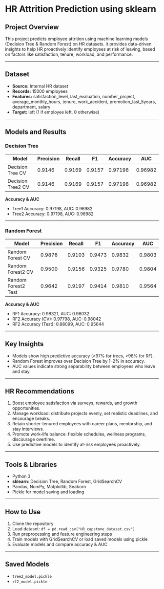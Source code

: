 
# HR Attrition Prediction using sklearn

## Project Overview
This project predicts employee attrition using machine learning models (Decision Tree & Random Forest) on HR datasets. It provides data-driven insights to help HR proactively identify employees at risk of leaving, based on factors like satisfaction, tenure, workload, and performance.

---

## Dataset
- **Source:** Internal HR dataset  
- **Records:** 15000 employees  
- **Features:** satisfaction_level, last_evaluation, number_project, average_monthly_hours, tenure, work_accident, promotion_last_5years, department, salary  
- **Target:** left (1 if employee left, 0 otherwise)

---

## Models and Results

### Decision Tree
| Model             | Precision | Recall   | F1       | Accuracy  | AUC      |
|------------------|-----------|----------|----------|----------|----------|
| Decision Tree CV  | 0.9146    | 0.9169   | 0.9157   | 0.97198  | 0.96982  |
| Decision Tree2 CV | 0.9146    | 0.9169   | 0.9157   | 0.97198  | 0.96982  |

**Accuracy & AUC**
- Tree1 Accuracy: 0.97198, AUC: 0.96982  
- Tree2 Accuracy: 0.97198, AUC: 0.96982  

---

### Random Forest
| Model             | Precision | Recall   | F1       | Accuracy  | AUC      |
|------------------|-----------|----------|----------|----------|----------|
| Random Forest CV  | 0.9876    | 0.9103   | 0.9473   | 0.9832   | 0.9803   |
| Random Forest2 CV | 0.9500    | 0.9156   | 0.9325   | 0.9780   | 0.9804   |
| Random Forest2 Test | 0.9642  | 0.9197   | 0.9414   | 0.9810   | 0.9564   |

**Accuracy & AUC**
- RF1 Accuracy: 0.98321, AUC: 0.98032  
- RF2 Accuracy (CV): 0.97798, AUC: 0.98042  
- RF2 Accuracy (Test): 0.98099, AUC: 0.95644  

---

## Key Insights
- Models show high predictive accuracy (>97% for trees, >98% for RF).  
- Random Forest improves over Decision Tree by 1–2% in accuracy.  
- AUC values indicate strong separability between employees who leave and stay.

---

## HR Recommendations
1. Boost employee satisfaction via surveys, rewards, and growth opportunities.  
2. Manage workload: distribute projects evenly, set realistic deadlines, and encourage breaks.  
3. Retain shorter-tenured employees with career plans, mentorship, and stay interviews.  
4. Promote work-life balance: flexible schedules, wellness programs, discourage overtime.  
5. Use predictive models to identify at-risk employees proactively.

---

## Tools & Libraries
- Python 3  
- **sklearn**: Decision Tree, Random Forest, GridSearchCV  
- Pandas, NumPy, Matplotlib, Seaborn  
- Pickle for model saving and loading  

---

## How to Use
1. Clone the repository  
2. Load dataset: `df = pd.read_csv("HR_capstone_dataset.csv")`  
3. Run preprocessing and feature engineering steps  
4. Train models with GridSearchCV or load saved models using pickle  
5. Evaluate models and compare accuracy & AUC  

---

## Saved Models
- `tree2_model.pickle`  
- `rf2_model.pickle`  
